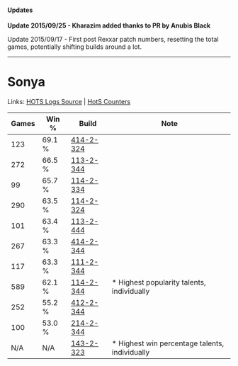 #### Updates
**Update 2015/09/25 - Kharazim added thanks to PR by Anubis Black**

Update 2015/09/17 - First post Rexxar patch numbers, resetting the total games, potentially shifting builds around a lot.

***

# Sonya

Links: [HOTS Logs Source](https://www.hotslogs.com/Sitewide/HeroDetails?Hero=Sonya) | [HotS Counters](http://hotscounters.com/#/hero/Sonya)

Games  | Win %  | Build     | Note
-----  | -----  | -----     | ----
123    | 69.1 % | [414-2-324](http://www.heroesfire.com/hots/talent-calculator/sonya#ryjq) | 
272    | 66.5 % | [113-2-344](http://www.heroesfire.com/hots/talent-calculator/sonya#gTsu) | 
99     | 65.7 % | [114-2-334](http://www.heroesfire.com/hots/talent-calculator/sonya#gWI-) | 
290    | 63.5 % | [114-2-324](http://www.heroesfire.com/hots/talent-calculator/sonya#gWIq) | 
101    | 63.4 % | [113-2-444](http://www.heroesfire.com/hots/talent-calculator/sonya#gTuS) | 
267    | 63.3 % | [414-2-344](http://www.heroesfire.com/hots/talent-calculator/sonya#ryk8) | 
117    | 63.3 % | [111-2-344](http://www.heroesfire.com/hots/talent-calculator/sonya#gO-O) | 
589    | 62.1 % | [114-2-344](http://www.heroesfire.com/hots/talent-calculator/sonya#gWJ8) | * Highest popularity talents, individually
252    | 55.2 % | [412-2-344](http://www.heroesfire.com/hots/talent-calculator/sonya#rtre) | 
100    | 53.0 % | [214-2-344](http://www.heroesfire.com/hots/talent-calculator/sonya#kKS8) | 
N/A    | N/A    | [143-2-323](http://www.heroesfire.com/hots/talent-calculator/sonya#hd63) | * Highest win percentage talents, individually
